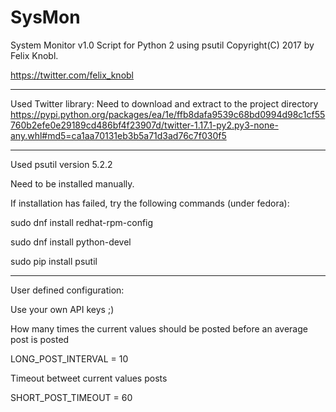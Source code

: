 # SysMon

System Monitor v1.0 Script for Python 2 using psutil
Copyright(C) 2017 by Felix Knobl.

https://twitter.com/felix_knobl

----------------------------------------------------------------------------------------

Used Twitter library:
Need to download and extract to the project directory
https://pypi.python.org/packages/ea/1e/ffb8dafa9539c68bd0994d98c1cf55760b2efe0e29189cd486bf4f23907d/twitter-1.17.1-py2.py3-none-any.whl#md5=ca1aa70131eb3b5a71d3ad76c7f030f5

----------------------------------------------------------------------------------------

Used psutil version 5.2.2

Need to be installed manually.

If installation has failed, try the following commands (under fedora):

sudo dnf install redhat-rpm-config

sudo dnf install python-devel

sudo pip install psutil

----------------------------------------------------------------------------------------

User defined configuration:

Use your own API keys ;)

How many times the current values should be posted before an average post is posted

LONG_POST_INTERVAL = 10

Timeout betweet current values posts

SHORT_POST_TIMEOUT = 60
